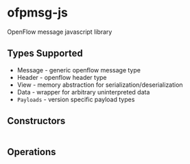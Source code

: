 # ofpmsg-js
OpenFlow message javascript library

## Types Supported
- Message - generic openflow message type
- Header - openflow header type
- View - memory abstraction for serialization/deserialization
- Data - wrapper for arbitrary uninterpreted data
- `Payloads` - version specific payload types

## Constructors

```
```

## Operations

```
```
